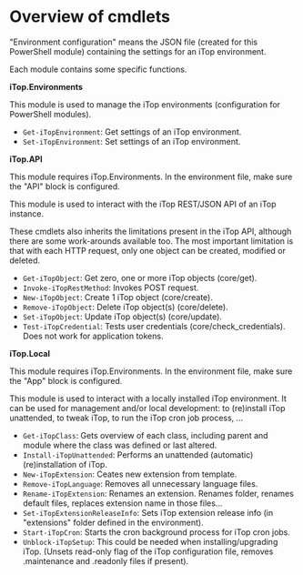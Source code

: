 
# Overview of cmdlets

"Environment configuration" means the JSON file (created for this PowerShell module) containing the settings for an iTop environment.

Each module contains some specific functions.

**iTop.Environments**

This module is used to manage the iTop environments (configuration for PowerShell modules).

* `Get-iTopEnvironment`: Get settings of an iTop environment.
* `Set-iTopEnvironment`: Set settings of an iTop environment.


**iTop.API**

This module requires iTop.Environments.
In the environment file, make sure the "API" block is configured.

This module is used to interact with the iTop REST/JSON API of an iTop instance.


These cmdlets also inherits the limitations present in the iTop API, although there are some work-arounds available too.
The most important limitation is that with each HTTP request, only one object can be created, modified or deleted.

* `Get-iTopObject`: Get zero, one or more iTop objects (core/get).
* `Invoke-iTopRestMethod`: Invokes POST request.
* `New-iTopObject`: Create 1 iTop object (core/create).
* `Remove-iTopObject`: Delete iTop object(s) (core/delete).
* `Set-iTopObject`: Update iTop object(s) (core/update).
* `Test-iTopCredential`: Tests user credentials (core/check_credentials). Does not work for application tokens.


**iTop.Local**

This module requires iTop.Environments.
In the environment file, make sure the "App" block is configured.

This module is used to interact with a locally installed iTop environment. 
It can be used for management and/or local development: to (re)install iTop unattended, to tweak iTop, to run the iTop cron job process, ...


* `Get-iTopClass`: Gets overview of each class, including parent and module where the class was defined or last altered.
* `Install-iTopUnattended`: Performs an unattended (automatic) (re)installation of iTop.
* `New-iTopExtension`: Ceates new extension from template.
* `Remove-iTopLanguage`: Removes all unnecessary language files.
* `Rename-iTopExtension`: Renames an extension. Renames folder, renames default files, replaces extension name in those files...
* `Set-iTopExtensionReleaseInfo`: Sets iTop extension release info (in "extensions" folder defined in the environment).
* `Start-iTopCron`: Starts the cron background process for iTop cron jobs.
* `Unblock-iTopSetup`: This could be needed when installing/upgrading iTop. (Unsets read-only flag of the iTop configuration file, removes .maintenance and .readonly files if present).


